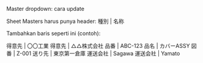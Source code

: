 Master dropdown: cara update

Sheet Masters harus punya header:
種別 | 名称

Tambahkan baris seperti ini (contoh):

得意先 | 〇〇工業
得意先 | △△株式会社
品番   | ABC-123
品名   | カバーASSY
図番   | Z-001
送り先 | 東京第一倉庫
運送会社 | Sagawa
運送会社 | Yamato
